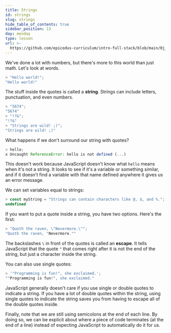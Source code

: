```yaml
---
title: Strings
id: strings
slug: strings
hide_table_of_contents: true
sidebar_position: 13
day: monday
type: lesson
url: >-
  https://github.com/epicodus-curriculum/intro-full-stack/blob/main/0j_strings.md
---
```


We've done a lot with numbers, but there's more to this world than just math. Let's look at words.

```javascript
> "Hello world!";
"Hello world!"
```

The stuff inside the quotes is called a **string**. Strings can include letters, punctuation, and even numbers.

```javascript
> "5674";
"5674"
> "!?&";
"!?&"
> "Strings are wild! ;)";
"Strings are wild! ;)"
```

What happens if we don't surround our string with quotes?

```javascript
> hello;
x Uncaught ReferenceError: hello is not defined (...)
```

This doesn't work because JavaScript doesn't know what `hello` means when it's not a string. It looks to see if it's a variable or something similar, and if it doesn't find a variable with that name defined anywhere it gives us an error message.

We can set variables equal to strings:

```javascript
> const myString = "Strings can contain characters like @, $, and %.";
undefined
```

If you want to put a quote inside a string, you have two options. Here's the first:

```javascript
> "Quoth the raven, \"Nevermore.\"";
"Quoth the raven, "Nevermore.""
```

The backslashes `\` in front of the quotes is called an **escape**. It tells JavaScript that the quote `"` that comes right after it is not the end of the string, but just a character inside the string.

You can also use single quotes:

```javascript
> '"Programming is fun!", she exclaimed.';
""Programming is fun!", she exclaimed."
```

JavaScript generally doesn't care if you use single or double quotes to indicate a string. If you have a lot of double quotes within the string, using single quotes to indicate the string saves you from having to escape all of the double quotes inside.

Finally, note that we are still using semicolons at the end of each line. By doing so, we can be explicit about where a piece of code terminates (at the end of a line) instead of expecting JavaScript to automatically do it for us.
